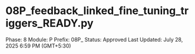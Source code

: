 # 08P_feedback_linked_fine_tuning_triggers_READY.py

Phase: 8
Module: P
Prefix: 08P_
Status: Approved
Last Updated: July 28, 2025 6:59 PM (GMT+5:30)
